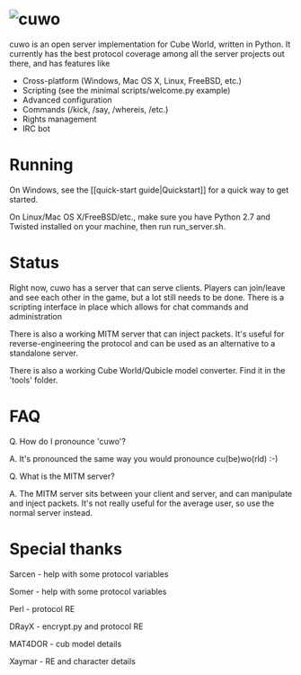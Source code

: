 ![cuwo](http://mp2.dk/cuwo/logo.png)
====

cuwo is an open server implementation for Cube World, written in Python.
It currently has the best protocol coverage among all the server projects out
there, and has features like

* Cross-platform (Windows, Mac OS X, Linux, FreeBSD, etc.)
* Scripting (see the minimal scripts/welcome.py example)
* Advanced configuration
* Commands (/kick, /say, /whereis, /etc.)
* Rights management
* IRC bot

Running
=======

On Windows, see the [[quick-start guide|Quickstart]] for a quick way to get
started.

On Linux/Mac OS X/FreeBSD/etc., make sure you have Python 2.7 and Twisted
installed on your machine, then run run_server.sh. 

Status
======

Right now, cuwo has a server that can serve clients. Players can join/leave 
and see each other in the game, but a lot still needs to be done. There is a
scripting interface in place which allows for chat commands and administration

There is also a working MITM server that can inject packets. It's useful for
reverse-engineering the protocol and can be used as an alternative to a
standalone server.

There is also a working Cube World/Qubicle model converter. Find it in the 
'tools' folder.

FAQ
===

Q. How do I pronounce 'cuwo'?

A. It's pronounced the same way you would pronounce cu(be)wo(rld) :-)

Q. What is the MITM server?

A. The MITM server sits between your client and server, and can manipulate
   and inject packets. It's not really useful for the average user, so use the
   normal server instead.

Special thanks
==============

Sarcen - help with some protocol variables

Somer - help with some protocol variables

Perl - protocol RE

DRayX - encrypt.py and protocol RE

MAT4DOR - cub model details

Xaymar - RE and character details